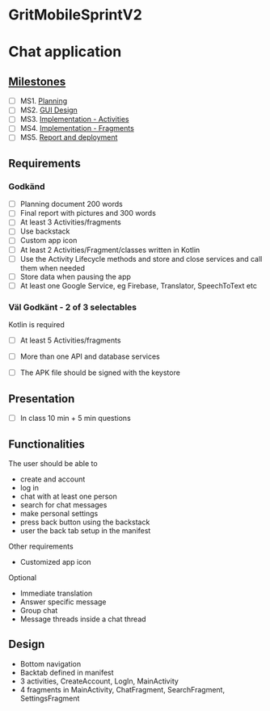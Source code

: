 
# GritMobileSprintV2
# Chat application

  
  
## [Milestones](https://github.com/tallner/GritMobileSprintV2/milestones)
- [ ] MS1. [Planning](https://github.com/tallner/GritMobileSprintV2/milestone/1)
- [ ] MS2. [GUI Design](https://github.com/tallner/GritMobileSprintV2/milestone/2)
- [ ] MS3. [Implementation - Activities](https://github.com/tallner/GritMobileSprintV2/milestone/3)
- [ ] MS4. [Implementation - Fragments](https://github.com/tallner/GritMobileSprintV2/milestone/4)
- [ ] MS5. [Report and deployment](https://github.com/tallner/GritMobileSprintV2/milestone/5)
  
## Requirements
### Godkänd
- [ ] Planning document 200 words
- [ ] Final report with pictures and 300 words
- [ ] At least 3 Activities/fragments
- [ ] Use backstack 
- [ ] Custom app icon
- [ ] At least 2 Activities/Fragment/classes written in Kotlin
- [ ] Use the Activity Lifecycle methods and store and close services and call them when needed 
- [ ] Store data when pausing the app
- [ ] At least one Google Service, eg Firebase, Translator, SpeechToText etc
  
### Väl Godkänt - 2 of 3 selectables
Kotlin is required
- [ ] At least 5 Activities/fragments
- [ ] More than one API and database services
- [ ] The APK file should be signed with the keystore
  
  
## Presentation
- [ ] In class 10 min + 5 min questions


## Functionalities
The user should be able to
-  create and account
-  log in
-  chat with at least one person
-  search for chat messages
-  make personal settings
-  press back button using the backstack
-  user the back tab setup in the manifest

Other requirements
- Customized app icon

Optional
-  Immediate translation
-  Answer specific message
-  Group chat
-  Message threads inside a chat thread

## Design
-  Bottom navigation
-  Backtab defined in manifest
-  3 activities, CreateAccount, LogIn, MainActivity
-  4 fragments in MainActivity, ChatFragment, SearchFragment, SettingsFragment




  

  
  
